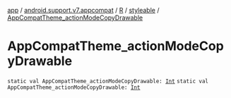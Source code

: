 [app](../../../index.md) / [android.support.v7.appcompat](../../index.md) / [R](../index.md) / [styleable](index.md) / [AppCompatTheme_actionModeCopyDrawable](.)

# AppCompatTheme_actionModeCopyDrawable

`static val AppCompatTheme_actionModeCopyDrawable: `[`Int`](https://kotlinlang.org/api/latest/jvm/stdlib/kotlin/-int/index.html)
`static val AppCompatTheme_actionModeCopyDrawable: `[`Int`](https://kotlinlang.org/api/latest/jvm/stdlib/kotlin/-int/index.html)